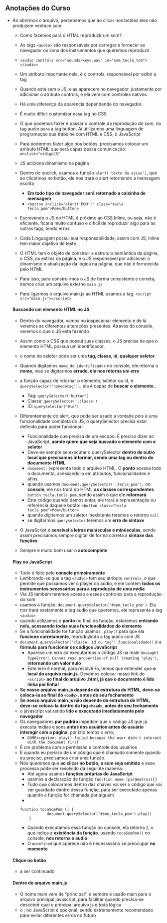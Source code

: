 ## Anotações do Curso

- Ao abrirmos o arquivo, percebemos que ao clicar nos botões eles não produzem nenhum som.
    - Como fazemos para o HTML reproduzir um som?

    - As tags ```<audio>``` são responsáveis por carregar e fornecer ao navegador os sons dos instrumentos que queremos reproduzir
    - ```<audio controls src="sounds/keyc.wav" id="som_tecla_tom"></audio>```
    - Um atributo importante nela, é o controls, responsável por exibir a tag
    - Quando está sem o JS, elas aparecem no navegador, justamente por adicionar o atributo controls, e ela vem com controles nativos
    - Há uma diferença da aparência dependendo do navegador.
    - É muito difícil customizar essa tag no CSS

    - O que podemos fazer é passar o controle da reprodução do som, na tag audio
    para a tag button. Ai utilizamos uma linguagem de programaçao que trabalhe
    com HTML e CSS, o JavaScript

    - Para podermos fazer algo nos botões, precisamos colocar um atributo HTML
    que será capaz dessa comunicação: ```onclick="códigoJS"```
    - JS adiciona dinamismo na página
    - Dentro do onclick, usamos a função ```alert('texto do aviso')```, que ao clicarmos
      no botão, ele nos trará o alert retornando a mensagem escrita
      - __Em todo tipo de navegador será retornado a caixinha de mensagem__
      - ```<button onclick="alert('POM')" class="tecla tecla_pom">Pom</button>```

    - Escrevendo o JS no HTML é próximo ao CSS Inline, ou seja, não é eficiente, ficaria
    muito confuso e dificíl de reproduzir algo para as outras tags, tendo erros.
    
   - Cada Linguagem possui sua responsabilidade, assim com JS, Inline tem maior objetivo de teste

    - O HTML tem o objeto de construir a estrutura semântica da página, o CSS, os estilos da
    página, e o JS responsável por adicionar o dinamismo e atualização da lógica na página, que
    não é forncecida pelo HTML

    - Para isso, para construirmos o JS de forma consistente e correta, iremos criar um arquivo
    externo ```main.js```

    - Para ligarmos o arquivo main.js ao HTML usamos a tag: ```<script src="main.js"></script>```

    #### Buscando um elemento HTML no JS
    - Dentro do navegador, vamos no inspecionar elemento e de lá veremos as diferentes alterações presentes. Através do console, veremos o que o JS está fazendo
    - Assim como o CSS que possui suas classes, o JS precisa de que o elemento HTML possua um identificador.
    - o nome do seletor pode ser uma __tag, classe, id, qualquer seletor__.
    - Quando digitamos ```nome_do_identificador``` no console, ele retorna o __nome__, mas se digitarmos __errado, ele nos retorna um erro__
    - a função capaz de retornar o elemento, seletor ou id, é ```querySelector('nomedatag');```, ela é capaz de __buscar o elemento__..
        - Tag: ```querySelector('button')```
        - Classe: ```querySelector('.classe')```
        - ID: ```querySelector('#id')```
    - Diferentemente do alert, que pode ser usado a vontade pois é uma funcionalidade completa do JS, o querySelector precisa estar definido para poder funcionar:
        - Funcionalidade que precisa de um escopo. É preciso dizer ao JavaScript, __aonde quero que seja buscado o elemento com o seletor__
        - Deve-se sempre se executar o querySelector __dentro de outro local que precisamos informar, sendo uma tag ou dentro do documento HTML__
        - ```document.``` representa todo o arquivo HTML. O __ponto__ acessa todo o documento, acessando-a em atributos, funcionalidades e afins.
        - quando usamos ```document.querySelector('.tecla_pom');``` no __console__, ele nos trará do HTML __as classes correspondentes__ ```  button.tecla.tecla_pom ```, sendo assim o que ele __retornará__.
        - Este código quando damos enter, ele trará a representação ou referência daquele botão: ```<button class="tecla tecla_pom">Pom</button>```
        - quando digitamos um seletor inexistente teremos o retorno ```null```
        - se digitarmos ```queryselector``` teremos um __erro de sintaxe__

    - O JavaScript é __sensível a letras maiúsculas e minúsculas__, sendo assim precisamos sempre digitar de forma correta a __sintaxe das funções__
    - Sempre é muito bom usar o __autocomplete__


    #### Play no JavaScript
    - Tudo é feito pelo __console primeiramente__
    - Lembrando-se que a tag ```<audio>``` tem seu atributo ```controls```, o que permite que possamos ver o player do aúdio, e ele contém __todos os instrumentos necessários para a reprodução de uma mídia__
    - Via JS também teremos acesso a esses controles para a reprodução do som
    - usamos a função: ```document.querySelector('#som_tecla_pom')```. Ela nos trará exatamente a tag audio que queremos, ele representa a tag ```<audio>```
    - quando utilizamos o __ponto__ no final da função, estaremos __entrando nele, acessando todas suas funcionalidades do elemento__
    - Se a funcionalidade for função usamos ```.play()``` para que ela __funcione corretamente__, reproduzindo a tag audio com JS
    - ```document.querySelector('classe, id ou tag').funcionalidade()``` é a __fórmula para funcionar os códigos JavaScript__
        - Aparece um erro ao executarmos o código JS na main ```Uncaught TypeError: Cannot read properties of null (reading 'play')```, __retornando um valor nulo__
        - Este erro é normal, para resolvê-lo, temos que entender que __o local do arquivo main.js__. Devemos colocar nosso link do ```<script>``` __ao final do arquivo .html, já que o documento é lido linha por linha!__
    - __Se nosso arquivo main.js depende da estrutura do HTML, deve-se coloca-la ao final do ```<body>```, antes do seu fechamento__
    - __Se nosso arquivo main.js não depende da estrutura do HTML, deve-se coloca-la dentro da tag ```<head>```, antes de seu fechamento__
    - o javascript vai sendo __lido e executado imediatamente pelo navegador__
    - Os navegadores __por padrão__ impedem que o código JS que já executa mídias e sons __antes dos usuários antes do usuário interagir com a página__, por isto temos o erro;
        - ```DOMException: play() failed because the user didn't interact with the document first```
    - É um problema com a permissão e controle dos usuários
    - E quando eu preciso de um código que é chamado somente quando eu preciso, precisamos criar uma função.
    - Nós queremos que __ao clicar no botão, o som seja emitido__ e esse processo pode ser resolvido da seguinte maneira:
        - Até agora usamos __funções próprias do JavaScript__
        - usamos a declaração de função ```function nome (parâmetros){}```
        - Tudo que colocarmos dentro das chaves vai ser o código que vai ser guardado dentro dessa função, para ser executado apenas quando a função for chamada por alguém
        - 
        ```
        function tocaSomPom () {
                    document.querySelector('#som_tecla_pom').play()
            }
        ```
        - Quando executamos essa função no console, ela retorna ```ƒ```, o que indica a __existência da função__. usando ```tocaSomPom()``` no console, __nos retorna o audio__
        - O ```undefined``` que aparece não é necessssário se preocupar __no momento__

    #### Clique no botão
    - a ser continuado

    #### Dentro do arquivo main.js
    - O nome main vem de "principal", e sempre é usado main para o arquivo principal javascript, para facilitar quando precisa-se descobrir qual o principal arquivo js e toda lógica
    - o ; no JavaScript é opcional, sendo extremamente recomendado para evitar diferentes erros no futuro